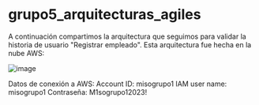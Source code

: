# grupo5_arquitecturas_agiles

A continuación compartimos la arquitectura que seguimos para validar la historia de usuario "Registrar empleado". Esta arquitectura fue hecha en la nube AWS:

![image](https://github.com/dhenaotoro/grupo5_arquitecturas_agiles/assets/78186561/4e03e841-a82e-473d-9b9a-be1a01c50312)

Datos de conexión a AWS:
Account ID: misogrupo1
IAM user name: misogrupo1
Contraseña: M1sogrupo12023!
